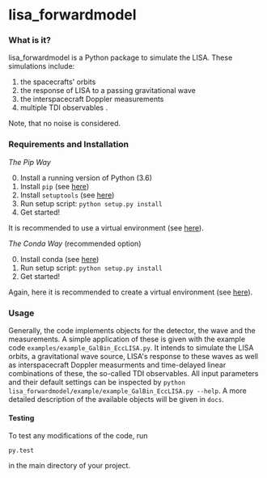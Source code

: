 lisa_forwardmodel
=======

### What is it?

lisa_forwardmodel is a Python package to simulate the LISA. 
These simulations include:

1.  the spacecrafts' orbits
2.  the response of LISA to a passing gravitational wave
3.  the interspacecraft Doppler measurements
4.  multiple TDI observables .

Note, that no noise is considered.

### Requirements and Installation

*The Pip Way*

0. Install a running version of Python (3.6)
1. Install ````pip```` (see [here](https://pip.pypa.io/en/stable/installing/))
2. Install ````setuptools```` (see [here](https://pypi.org/project/setuptools/))
3. Run setup script: ````python setup.py install````
4. Get started!

It is recommended to use a virtual environment (see [here](https://docs.python.org/3.6/tutorial/venv.html)).

*The Conda Way*
(recommended option)

0. Install conda (see [here](https://docs.conda.io/projects/conda/en/latest/user-guide/install/))
1. Run setup script: ````python setup.py install````
2. Get started!

Again, here it is recommended to create a virtual environment (see [here](https://docs.conda.io/projects/conda/en/latest/user-guide/tasks/manage-environments.html)).

### Usage

Generally, the code implements objects for the detector, the wave and the measurements. 
A simple application of these is given with the example code ``examples/example_GalBin_EccLISA.py``.
It intends to simulate the LISA orbits, a gravitational wave source, LISA's response to these waves as well as interspacecraft Doppler measurments and time-delayed linear combinations of these, the so-called TDI observables.
All input parameters and their default settings can be inspected by 
````python lisa_forwardmodel/example/example_GalBin_EccLISA.py --help````.
A more detailed description of the available objects will be given in ```docs```. 

#### Testing

To test any modifications of the code, run

````py.test````

in the main directory of your project.






